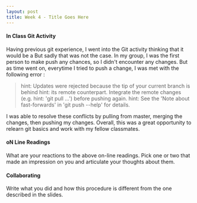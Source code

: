 ```yaml
---
layout: post
title: Week 4 - Title Goes Here
---
```


#### In Class Git Activity
Having previous git experience, I went into the Git activity thinking that it would be a 
But sadly that was not the case. In my group, I was the first person to make push any chances, so I didn't encounter any changes. But as time went on, everytime I tried to push a change, I was met with the following error :

> hint: Updates were rejected because the tip of your current branch is behind
> hint: its remote counterpart. Integrate the remote changes (e.g.
> hint: 'git pull ...') before pushing again.
> hint: See the 'Note about fast-forwards' in 'git push --help' for details.

I was able to resolve these conflicts by pulling from master, merging the changes, then pushing my changes. Overall, this was a great opportunity to relearn git basics and work with my fellow classmates.

#### oN Line Readings
What are your reactions to the above on-line readings. Pick one or two that made an impression on you and articulate your thoughts about them.

#### Collaborating
Write what you did and how this procedure is different from the one described in the slides.
